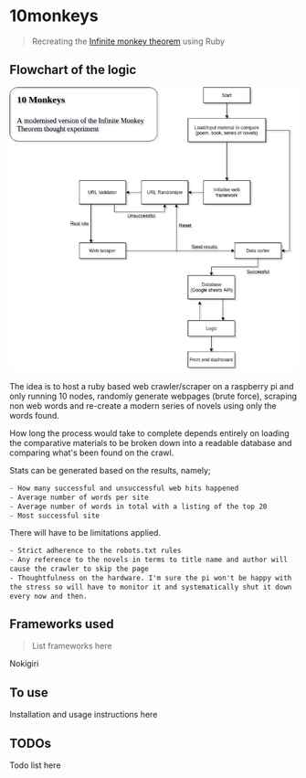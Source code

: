 # 10monkeys
> Recreating the [Infinite monkey theorem](https://en.wikipedia.org/wiki/Infinite_monkey_theorem) using Ruby

## Flowchart of the logic

![10 monkeys flowchart](images/10monkeys.jpg)

The idea is to host a ruby based web crawler/scraper on a raspberry pi and only running 10 nodes, randomly generate webpages (brute force), scraping non web words and re-create a modern series of novels using only the words found. 

How long the process would take to complete depends entirely on loading the comparative materials to be broken down into a readable database and comparing what's been found on the crawl. 

Stats can be generated based on the results, namely;
    
    - How many successful and unsuccessful web hits happened
    - Average number of words per site
    - Average number of words in total with a listing of the top 20
    - Most successful site

There will have to be limitations applied. 
  
    - Strict adherence to the robots.txt rules
    - Any reference to the novels in terms to title name and author will cause the crawler to skip the page
    - Thoughtfulness on the hardware. I'm sure the pi won't be happy with the stress so will have to monitor it and systematically shut it down every now and then.

## Frameworks used

> List frameworks here

Nokigiri

## To use

Installation and usage instructions here

## TODOs

Todo list here

